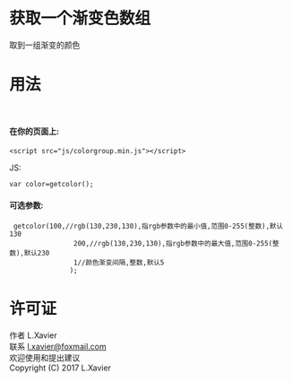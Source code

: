 # 获取一个渐变色数组
取到一组渐变的颜色



# 用法
 
#### 在你的页面上:

```
<script src="js/colorgroup.min.js"></script>
```

JS:

```
var color=getcolor();
```

#### 可选参数:

```
 getcolor(100,//rgb(130,230,130),指rgb参数中的最小值,范围0-255(整数),默认130
		        200,//rgb(130,230,130),指rgb参数中的最大值,范围0-255(整数),默认230
		        1//颜色渐变间隔,整数,默认5
		       );
```


# 许可证

作者 L.Xavier<br />
联系 l.xavier@foxmail.com<br />
欢迎使用和提出建议<br />
Copyright (C) 2017  L.Xavier<br />
